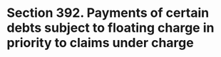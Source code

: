 # Section 392. Payments of certain debts subject to floating charge in priority to claims under charge

